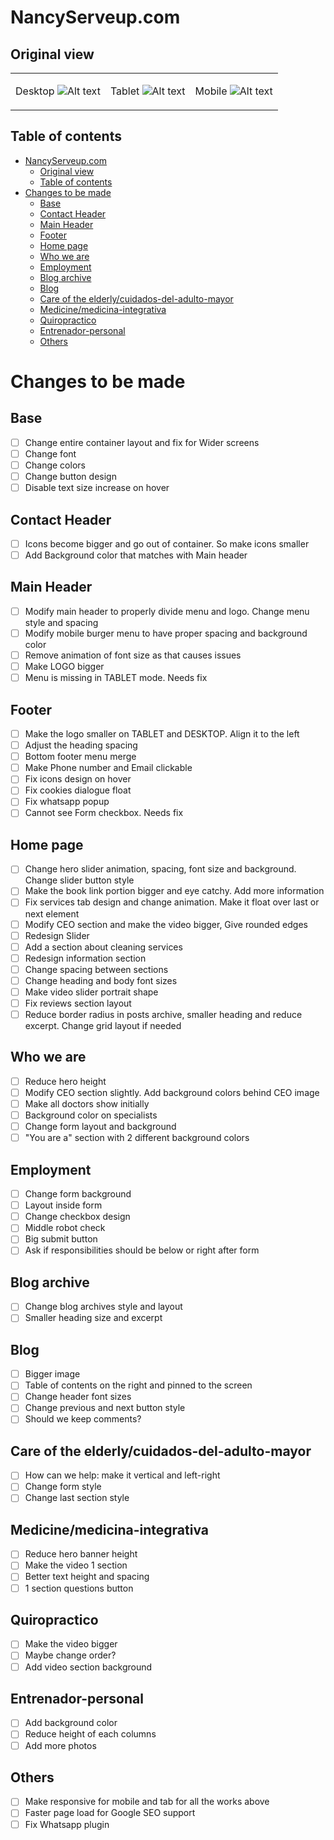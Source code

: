 <!-- title: NancyServeUp - Project Task List -->

# NancyServeup.com

## Original view

<table>
<tr valign=top align=center>
<td>

Desktop
![Alt text](images/image.png)

</td>
<td>

Tablet
![Alt text](images/image-1.png)

</td>
<td>

Mobile
![Alt text](images/image-2.png)

</td>
</tr>
</table>

## Table of contents

- [NancyServeup.com](#nancyserveupcom)
  - [Original view](#original-view)
  - [Table of contents](#table-of-contents)
- [Changes to be made](#changes-to-be-made)
  - [Base](#base)
  - [Contact Header](#contact-header)
  - [Main Header](#main-header)
  - [Footer](#footer)
  - [Home page](#home-page)
  - [Who we are](#who-we-are)
  - [Employment](#employment)
  - [Blog archive](#blog-archive)
  - [Blog](#blog)
  - [Care of the elderly/cuidados-del-adulto-mayor](#care-of-the-elderlycuidados-del-adulto-mayor)
  - [Medicine/medicina-integrativa](#medicinemedicina-integrativa)
  - [Quiropractico](#quiropractico)
  - [Entrenador-personal](#entrenador-personal)
  - [Others](#others)

# Changes to be made

## Base

- [ ] Change entire container layout and fix for Wider screens
- [ ] Change font
- [ ] Change colors
- [ ] Change button design
- [ ] Disable text size increase on hover

## Contact Header

- [ ] Icons become bigger and go out of container. So make icons smaller
- [ ] Add Background color that matches with Main header

## Main Header

- [ ] Modify main header to properly divide menu and logo. Change menu style and spacing
- [ ] Modify mobile burger menu to have proper spacing and background color
- [ ] Remove animation of font size as that causes issues
- [ ] Make LOGO bigger
- [ ] Menu is missing in TABLET mode. Needs fix

## Footer

- [ ] Make the logo smaller on TABLET and DESKTOP. Align it to the left
- [ ] Adjust the heading spacing
- [ ] Bottom footer menu merge
- [ ] Make Phone number and Email clickable
- [ ] Fix icons design on hover
- [ ] Fix cookies dialogue float
- [ ] Fix whatsapp popup
- [ ] Cannot see Form checkbox. Needs fix

## Home page

- [ ] Change hero slider animation, spacing, font size and background. Change slider button style
- [ ] Make the book link portion bigger and eye catchy. Add more information
- [ ] Fix services tab design and change animation. Make it float over last or next element
- [ ] Modify CEO section and make the video bigger, Give rounded edges
- [ ] Redesign Slider
- [ ] Add a section about cleaning services
- [ ] Redesign information section
- [ ] Change spacing between sections
- [ ] Change heading and body font sizes
- [ ] Make video slider portrait shape
- [ ] Fix reviews section layout
- [ ] Reduce border radius in posts archive, smaller heading and reduce excerpt. Change grid layout if needed

## Who we are

- [ ] Reduce hero height
- [ ] Modify CEO section slightly. Add background colors behind CEO image
- [ ] Make all doctors show initially
- [ ] Background color on specialists
- [ ] Change form layout and background
- [ ] "You are a" section with 2 different background colors

## Employment

- [ ] Change form background
- [ ] Layout inside form
- [ ] Change checkbox design
- [ ] Middle robot check
- [ ] Big submit button
- [ ] Ask if responsibilities should be below or right after form

## Blog archive

- [ ] Change blog archives style and layout
- [ ] Smaller heading size and excerpt

## Blog

- [ ] Bigger image
- [ ] Table of contents on the right and pinned to the screen
- [ ] Change header font sizes
- [ ] Change previous and next button style
- [ ] Should we keep comments?

## Care of the elderly/cuidados-del-adulto-mayor

- [ ] How can we help: make it vertical and left-right
- [ ] Change form style
- [ ] Change last section style

## Medicine/medicina-integrativa

- [ ] Reduce hero banner height
- [ ] Make the video 1 section
- [ ] Better text height and spacing
- [ ] 1 section questions button

## Quiropractico

- [ ] Make the video bigger
- [ ] Maybe change order?
- [ ] Add video section background

## Entrenador-personal

- [ ] Add background color
- [ ] Reduce height of each columns
- [ ] Add more photos

## Others

- [ ] Make responsive for mobile and tab for all the works above
- [ ] Faster page load for Google SEO support
- [ ] Fix Whatsapp plugin
